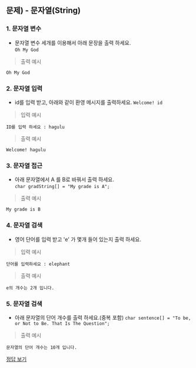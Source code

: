 ## 문제) - 문자열(String)

### 1. 문자열 변수
* 문자열 변수 세개를 이용해서 아래 문장을 출력 하세요.  
`Oh My God`

> 출력 예시

```
Oh My God
```

### 2. 문자열 입력
* id를 입력 받고, 아래와 같이 환영 메시지를 출력하세요.
`Welcome! id`

> 입력 예시

```
ID를 입력 하세요 : hagulu
```

> 출력 예시

```
Welcome! hagulu
```

### 3. 문자열 접근
* 아래 문자열에서 A 를 B로 바꿔서 출력 하세요.  
`char gradString[] = "My grade is A";`


> 출력 예시

```
My grade is B
```

### 4. 문자열 검색
* 영어 단어를 입력 받고 'e' 가 몇개 들어 있는지 출력 하세요.

> 입력 예시

```
단어를 입력하세요 : elephant
```

> 출력 예시

```
e의 개수는 2개 입니다.
```

### 5. 문자열 검색
* 아래 문자열의 단어 개수를 출력 하세요.(중복 포함)
`char sentence[] = "To be, or Not to Be. That Is The Question";`

> 출력 예시

```
문자열의 단어 개수는 10개 입니다.
```
        
[정답 보기](test01.c)

